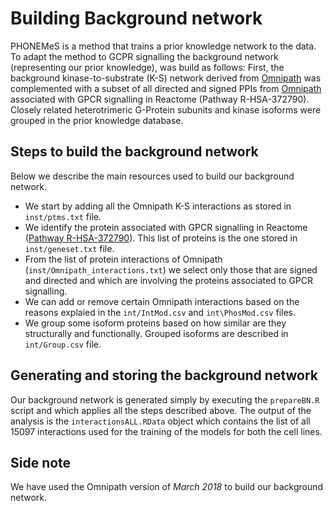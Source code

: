 # Building Background network

PHONEMeS is a method that trains a prior knowledge network to the data. To adapt the method to GCPR signalling the background network (representing our prior knowledge), was build as follows: First, the background kinase-to-substrate (K-S) network derived from [Omnipath](http://omnipathdb.org/) was complemented with a subset of all directed and signed PPIs from [Omnipath](http://omnipathdb.org/) associated with GPCR signalling in Reactome (Pathway R-HSA-372790). Closely related heterotrimeric G-Protein subunits and kinase isoforms were grouped in the prior knowledge database.

## Steps to build the background network

Below we describe the main resources used to build our background network.

+ We start by adding all the Omnipath K-S interactions as stored in `inst/ptms.txt` file.
+ We identify the protein associated with GPCR signalling in Reactome ([Pathway R-HSA-372790]((http://software.broadinstitute.org/gsea/msigdb/cards/REACTOME_GPCR_DOWNSTREAM_SIGNALING))). This list of proteins is the one stored in `inst/geneset.txt` file.
+ From the list of protein interactions of Omnipath (`inst/Omnipath_interactions.txt`) we select only those that are signed and directed and which are involving the proteins associated to GPCR signalling.
+ We can add or remove certain Omnipath interactions based on the reasons explaied in the `int/IntMod.csv` and `int\PhosMod.csv` files.
+ We group some isoform proteins based on how similar are they structurally and functionally. Grouped isoforms are described in `int/Group.csv` file.

## Generating and storing the background network

Our background network is generated simply by executing the `prepareBN.R` script and which applies all the steps described above. The output of the analysis is the `interactionsALL.RData` object which contains the list of all 15097 interactions used for the training of the models for both the cell lines.

## Side note

We have used the Omnipath version of *March 2018* to build our background network.
